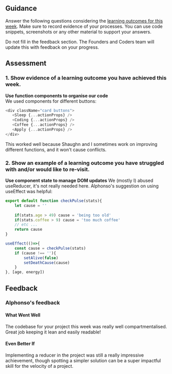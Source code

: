 ## Guidance
Answer the following questions considering the [learning outcomes for this week](https://learn.foundersandcoders.com/course/syllabus/developer/client-side-app/learning-outcomes/).
Make sure to record evidence of your processes. You can use code snippets, screenshots or any other material to support your answers.

Do not fill in the feedback section. The Founders and Coders team will update this with feedback on your progress.

## Assessment
 ### 1. Show evidence of a learning outcome you have achieved this week.
**Use function components to organise our code**  
 We used components for different buttons:

```JavaScript
<div className="card buttons">
   <Sleep {...actionProps} />
   <Coding {...actionProps} />
   <Coffee {...actionProps} />
   <Apply {...actionProps} />
</div>
```

This worked well because Shaughn and I sometimes work on improving different functions, and it won't cause conflicts.

 ### 2. Show an example of a learning outcome you have struggled with and/or would like to re-visit.
**Use component state to manage DOM updates**
We (mostly I) abused useReducer, it's not really needed here. Alphonso's suggestion on using useEffect was helpful:

```JavaScript
export default function checkPulse(stats){
	let cause = ''
	
	if(stats.age > 49) cause = 'being too old'
	if(stats.coffee > 9) cause = 'too much coffee'
	// etc ...
	return cause
}
```

```JavaScript
useEffect(()=>{
	const cause = checkPulse(stats)
	if (cause !== ''){
		setAlive(false)
		setDeathCause(cause)
	}
}, [age, energy])
```

## Feedback
### Alphonso's feedback
#### What Went Well
The codebase for your project this week was really well compartmentalised. Great job keeping it lean and easily readable!

#### Even Better If
Implementing a reducer in the project was still a really impressive achievement, though spotting a simpler solution can be a super impactful skill for the velocity of a project.
